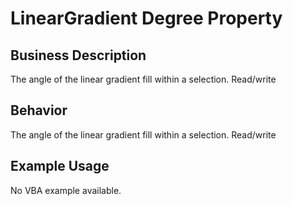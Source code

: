 # LinearGradient Degree Property

## Business Description
The angle of the linear gradient fill within a selection. Read/write

## Behavior
The angle of the linear gradient fill within a selection. Read/write

## Example Usage
No VBA example available.